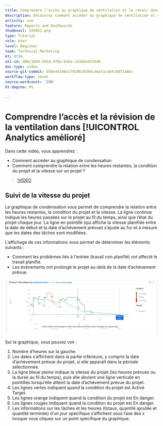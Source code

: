 ```yaml
---
title: Comprendre l’accès au graphique de ventilation et le revoir dans [!UICONTROL Analytics amélioré]
description: Découvrez comment accéder au graphique de ventilation et comprendre la relation entre les heures restantes, la condition du projet et la vitesse du projet dans Workfront.
activity: use
feature: Reports and Dashboards
thumbnail: 335051.png
type: Tutorial
role: User
level: Beginner
team: Technical Marketing
kt: 8734
exl-id: d06c1b04-205d-478a-b44a-c43ebe55f649
doc-type: video
source-git-commit: 650e4d346e1792863930dcebafacab4c88f2a8bc
workflow-type: tm+mt
source-wordcount: '298'
ht-degree: 0%

---
```


# Comprendre l’accès et la révision de la ventilation dans [!UICONTROL Analytics amélioré]

Dans cette vidéo, vous apprendrez :

* Comment accéder au graphique de condensation
* Comment comprendre la relation entre les heures restantes, la condition du projet et la vitesse sur un projet ?

>[!VIDEO](https://video.tv.adobe.com/v/335051/?quality=12&learn=on)

## Suivi de la vitesse du projet

Le graphique de condensation vous permet de comprendre la relation entre les heures restantes, la condition du projet et la vitesse. La ligne continue indique les heures passées sur le projet au fil du temps, ainsi que l’état du projet chaque jour. La ligne en pointillé (qui affiche la vitesse planifiée entre la date de début et la date d’achèvement prévue) s’ajuste au fur et à mesure que les dates des tâches sont modifiées.

L’affichage de ces informations vous permet de déterminer les éléments suivants :

* Comment les problèmes liés à l&#39;entrée (travail non planifié) ont affecté le travail planifié.
* Les événements ont prolongé le projet au-delà de la date d’achèvement prévue.

![Une image présentant un graphique en condensation avec des nombres sur les zones décrites dans les puces ci-dessous](assets/section-2-9.png)

Sur le graphique, vous pouvez voir :

1. Nombre d’heures sur la gauche.
1. Les dates s’affichent dans la partie inférieure, y compris la date d’achèvement prévue du projet, si elle apparaît dans la période sélectionnée.
1. La ligne bleue pleine indique la vitesse du projet (les heures prévues ou la durée au fil du temps), puis elle devient une ligne verticale en pointillés lorsqu’elle atteint la date d’achèvement prévue du projet.
1. Les lignes vertes indiquent quand la condition du projet est Activé Target.
1. Les lignes orange indiquent quand la condition du projet est En danger.
1. Les lignes rouges indiquent quand la condition du projet est En danger.
1. Les informations sur les tâches et les heures (totaux, quantité ajoutée et quantité terminée) d’un jour spécifique s’affichent sous l’axe des x lorsque vous cliquez sur un point spécifique du graphique.
